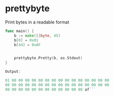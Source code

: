 prettybyte
==========

Print bytes in a readable format


```go
func main() {
	b := make([]byte, 45)
	b[0] = 0x01
	b[44] = 0xAF
	

	prettybyte.Pretty(b, os.Stdout)
}

Output:

01 00 00 00 00 00 00 00 00 00 00 00 00 00 00 00
00 00 00 00 00 00 00 00 00 00 00 00 00 00 00 00
00 00 00 00 00 00 00 00 00 00 00 00 af```
